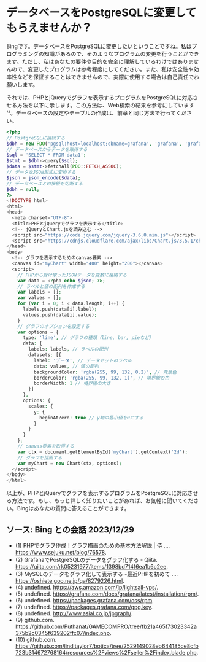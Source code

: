 # データベースをPostgreSQLに変更してもらえませんか？
Bingです。データベースをPostgreSQLに変更したいということですね。私はプログラミングの知識があるので、そのようなプログラムの変更を行うことができます。ただし、私はあなたの要件や目的を完全に理解しているわけではありませんので、変更したプログラムは参考程度にしてください。また、私は安全性や効率性などを保証することはできませんので、実際に使用する場合は自己責任でお願いします。

それでは、PHPとjQueryでグラフを表示するプログラムをPostgreSQLに対応させる方法を以下に示します。この方法は、Web検索の結果を参考にしています¹²。データベースの設定やテーブルの作成は、前章と同じ方法で行ってください。

```php
<?php
// PostgreSQLに接続する
$dbh = new PDO('pgsql:host=localhost;dbname=grafana', 'grafana', 'grafana');
// データベースからデータを取得する
$sql = 'SELECT * FROM data1';
$stmt = $dbh->query($sql);
$data = $stmt->fetchAll(PDO::FETCH_ASSOC);
// データをJSON形式に変換する
$json = json_encode($data);
// データベースとの接続を切断する
$dbh = null;
?>
<!DOCTYPE html>
<html>
<head>
  <meta charset="UTF-8">
  <title>PHPとjQueryでグラフを表示する</title>
  <!-- jQueryとChart.jsを読み込む -->
  <script src="https://code.jquery.com/jquery-3.6.0.min.js"></script>
  <script src="https://cdnjs.cloudflare.com/ajax/libs/Chart.js/3.5.1/chart.min.js"></script>
</head>
<body>
  <!-- グラフを表示するためのcanvas要素 -->
  <canvas id="myChart" width="400" height="200"></canvas>
  <script>
    // PHPから受け取ったJSONデータを変数に格納する
    var data = <?php echo $json; ?>;
    // ラベルと値の配列を作成する
    var labels = [];
    var values = [];
    for (var i = 0; i < data.length; i++) {
      labels.push(data[i].label);
      values.push(data[i].value);
    }
    // グラフのオプションを設定する
    var options = {
      type: 'line', // グラフの種類（line, bar, pieなど）
      data: {
        labels: labels, // ラベルの配列
        datasets: [{
          label: 'データ', // データセットのラベル
          data: values, // 値の配列
          backgroundColor: 'rgba(255, 99, 132, 0.2)', // 背景色
          borderColor: 'rgba(255, 99, 132, 1)', // 境界線の色
          borderWidth: 1 // 境界線の太さ
        }]
      },
      options: {
        scales: {
          y: {
            beginAtZero: true // y軸の最小値を0にする
          }
        }
      }
    };
    // canvas要素を取得する
    var ctx = document.getElementById('myChart').getContext('2d');
    // グラフを描画する
    var myChart = new Chart(ctx, options);
  </script>
</body>
</html>
```

以上が、PHPとjQueryでグラフを表示するプログラムをPostgreSQLに対応させる方法です。もし、もっと詳しく知りたいことがあれば、お気軽に聞いてください。Bingはあなたの質問に答えることができます。

## ソース: Bing との会話 2023/12/29
- (1) PHPでグラフ作成！グラフ描画のための基本方法解説 | 侍 .... https://www.sejuku.net/blog/76578.
- (2) GrafanaでPostgreSQLのデータをグラフ化する - Qiita. https://qiita.com/rk05231977/items/1398bd714f6ea1b6c2ee.
- (3) MySQLのデータをグラフ化して表示する -最近PHPを初めて .... https://oshiete.goo.ne.jp/qa/8279226.html.
- (4) undefined. https://aws.amazon.com/jp/lightsail-vps/.
- (5) undefined. https://grafana.com/docs/grafana/latest/installation/rpm/.
- (6) undefined. https://packages.grafana.com/oss/rpm.
- (7) undefined. https://packages.grafana.com/gpg.key.
- (8) undefined. http://www.asial.co.jp/jpgraph/.
- (9) github.com. https://github.com/Puthanat/GAMECOMPRO/tree/fb21a465f73023342a375b2c0345f639202ffc07/index.php.
- (10) github.com. https://github.com/lindltaylor7/botica/tree/2529149028eb644185ce8cfb723b314672768164/resources%2Fviews%2Fseller%2Findex.blade.php.
